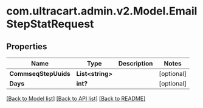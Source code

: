 # com.ultracart.admin.v2.Model.EmailStepStatRequest
## Properties

Name | Type | Description | Notes
------------ | ------------- | ------------- | -------------
**CommseqStepUuids** | **List&lt;string&gt;** |  | [optional] 
**Days** | **int?** |  | [optional] 


[[Back to Model list]](../README.md#documentation-for-models) [[Back to API list]](../README.md#documentation-for-api-endpoints) [[Back to README]](../README.md)

